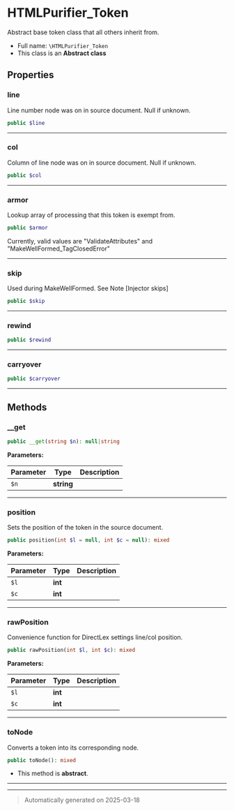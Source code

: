 
# HTMLPurifier_Token

Abstract base token class that all others inherit from.



* Full name: `\HTMLPurifier_Token`
* This class is an **Abstract class**



## Properties


### line

Line number node was on in source document. Null if unknown.

```php
public $line
```






***

### col

Column of line node was on in source document. Null if unknown.

```php
public $col
```






***

### armor

Lookup array of processing that this token is exempt from.

```php
public $armor
```

Currently, valid values are "ValidateAttributes" and
"MakeWellFormed_TagClosedError"




***

### skip

Used during MakeWellFormed.  See Note [Injector skips]

```php
public $skip
```






***

### rewind



```php
public $rewind
```






***

### carryover



```php
public $carryover
```






***

## Methods


### __get



```php
public __get(string $n): null|string
```








**Parameters:**

| Parameter | Type | Description |
|-----------|------|-------------|
| `$n` | **string** |  |





***

### position

Sets the position of the token in the source document.

```php
public position(int $l = null, int $c = null): mixed
```








**Parameters:**

| Parameter | Type | Description |
|-----------|------|-------------|
| `$l` | **int** |  |
| `$c` | **int** |  |





***

### rawPosition

Convenience function for DirectLex settings line/col position.

```php
public rawPosition(int $l, int $c): mixed
```








**Parameters:**

| Parameter | Type | Description |
|-----------|------|-------------|
| `$l` | **int** |  |
| `$c` | **int** |  |





***

### toNode

Converts a token into its corresponding node.

```php
public toNode(): mixed
```




* This method is **abstract**.







***


***
> Automatically generated on 2025-03-18
